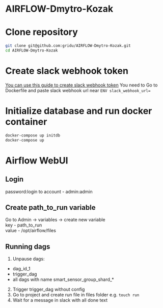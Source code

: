 # AIRFLOW-Dmytro-Kozak

# Clone repository

```bash
git clone git@github.com:gridu/AIRFLOW-Dmytro-Kozak.git
cd AIRFLOW-Dmytro-Kozak
```

# Create slack webhook token
[You can use this guide to create slack webhook token](https://api.slack.com/messaging/webhooks#)
You need to 
Go to Dockerfile and paste slack webhook url near `ENV slack_webhook_url=`

# Initialize database and run docker container
```bash
docker-compose up initdb
docker-compose up
```

# Airflow WebUI
## Login
password:login to account - admin:admin
## Create path_to_run variable
Go to Admin -> variables -> create new variable  
key - path_to_run  
value - /opt/airflow/files  

## Running dags
1. Unpause dags:
  - dag_id_1
  - trigger_dag
  - all dags with name smart_sensor_group_shard_*
2. Trigger trigger_dag without config
3. Go to project and create run file in files folder e.g. `touch run`
4. Wait for a message in slack with  all done text
